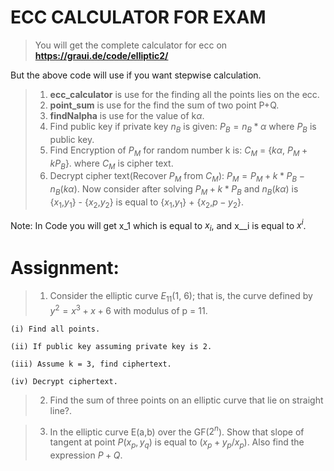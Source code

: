 # ECC CALCULATOR FOR EXAM
> You will get the complete calculator for ecc on 
    <b>https://graui.de/code/elliptic2/</b>

 But the above code will use if you want stepwise calculation.
> 1. <b>ecc_calculator</b> is use for the finding all the points lies on the ecc.
> 2. <b>point_sum</b> is use for the find the sum of two point P+Q.
> 3. <b>findNalpha</b> is use for the value of k$\alpha$.
> 4. Find  public key if private key $n_B$ is given:
   $P_B = n_B*\alpha$ where $P_B$ is public key.
> 5. Find Encryption of $P_M$ for random number k is:
    $C_M$ = {${k\alpha}$, ${P_M + kP_B}$}.
    where $C_M$ is cipher text.
> 6. Decrypt cipher text(Recover $P_M$ from $C_M$): ${P_M = P_M + k*P_B - n_B(k\alpha) }$. Now consider after solving ${P_M + k*P_B}$ and ${n_B(k\alpha)}$ is {$x_1$,$y_1$} - {$x_2$,$y_2$} is equal to {$x_1$,$y_1$} + {$x_2$,$p - y_2$}.

Note: In Code you will get x_1 which is equal to $x_i$, and x__i is equal to $x^i$.

# Assignment:
> 1. Consider the elliptic curve $E_{11}$(1, 6); that is, the curve defined by $y^2 = x^3 + x + 6$ with
modulus of p = 11.

    (i) Find all points.

    (ii) If public key assuming private key is 2.

    (iii) Assume k = 3, find ciphertext. 

    (iv) Decrypt ciphertext.

> 2. Find the sum of three points on an elliptic curve that lie on straight line?.

>3. In the elliptic curve E(a,b) over the GF($2^n$). Show that slope of tangent at point $P(x_p , y_q )$ is equal to $(x_p + y_p/x_p )$. Also find the expression $P + Q$.

<script type="text/javascript" async

src="https://cdn.mathjax.org/mathjax/latest/MathJax.js?config=TeX-MML-AM_CHTML">